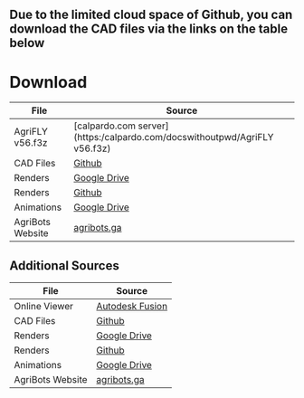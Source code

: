 ## Due to the limited cloud space of Github, you can download the CAD files via the links on the table below

# Download
| File | Source |
| ------ | ------ |
| AgriFLY v56.f3z | [calpardo.com server](https:/calpardo.com/docswithoutpwd/AgriFLY v56.f3z) |
| CAD Files | [Github](https://github.com/CALPARDO/AgriFLY-CAD/tree/main/CAD) |
| Renders | [Google Drive](https://drive.google.com/drive/folders/1KJhkmetENYp_dH1lRn01Y4gz15PD6Z4s?usp=sharing) |
| Renders | [Github](https://github.com/CALPARDO/AgriFLY-CAD/tree/main/Renders) |
| Animations | [Google Drive](https://drive.google.com/drive/folders/1GFWpU1b_TlYTg6bplpgEoIbyGbc8YMv4?usp=sharing) |
| AgriBots Website | [agribots.ga](https://agribots.ga) |

## Additional Sources

| File | Source |
| ------ | ------ |
| Online Viewer | [Autodesk Fusion](https://a360.co/2MutwNb) |
| CAD Files | [Github](https://github.com/CALPARDO/AgriFLY-CAD/tree/main/CAD) |
| Renders | [Google Drive](https://drive.google.com/drive/folders/1KJhkmetENYp_dH1lRn01Y4gz15PD6Z4s?usp=sharing) |
| Renders | [Github](https://github.com/CALPARDO/AgriFLY-CAD/tree/main/Renders) |
| Animations | [Google Drive](https://drive.google.com/drive/folders/1GFWpU1b_TlYTg6bplpgEoIbyGbc8YMv4?usp=sharing) |
| AgriBots Website | [agribots.ga](https://agribots.ga) |
